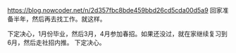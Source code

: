https://blog.nowcoder.net/n/2d357fbc8bde459bbd26cd5cda00d5a9
回家准备半年，然后再去找工作。就这样。

下定决心，1月份毕业，然后3月，4月参加春招。如果还没过，就在家继续复习到6月，然后走社招内推。
下定决心。